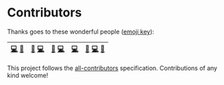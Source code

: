 # Contributors

Thanks goes to these wonderful people \([emoji key](https://github.com/kentcdodds/all-contributors#emoji-key)\):

|  [💻](https://github.com/elpete/qb/commits?author=elpete) [📖](https://github.com/elpete/qb/commits?author=elpete) |  [💬](contributors.md#question-aliaspooryorik) [💻](https://github.com/elpete/qb/commits?author=aliaspooryorik) |  [🐛](https://github.com/elpete/qb/issues?q=author%3Amurphydan) [💻](https://github.com/elpete/qb/commits?author=murphydan) |  [💻](https://github.com/elpete/qb/commits?author=timmaybrown) |  [🐛](https://github.com/elpete/qb/issues?q=author%3ABluewaterSolutions) [💻](https://github.com/elpete/qb/commits?author=BluewaterSolutions) [📖](https://github.com/elpete/qb/commits?author=BluewaterSolutions) |
| :--- | :--- | :--- | :--- | :--- |


This project follows the [all-contributors](https://github.com/kentcdodds/all-contributors) specification. Contributions of any kind welcome!

